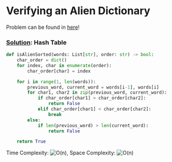 # Verifying an Alien Dictionary

Problem can be found in [here](https://leetcode.com/problems/verifying-an-alien-dictionary/)!

### [Solution](/Hash%20Table/953-VerifyinganAlienDictionary/solution.py): Hash Table

```python
def isAlienSorted(words: List[str], order: str) -> bool:
    char_order = dict()
    for index, char in enumerate(order):
        char_order[char] = index

    for i in range(1, len(words)):
        previous_word, current_word = words[i-1], words[i]
        for char1, char2 in zip(previous_word, current_word):
            if char_order[char1] > char_order[char2]:
                return False
            elif char_order[char1] < char_order[char2]:
                break
        else:
            if len(previous_word) > len(current_word):
                return False

    return True
```

Time Complexity: ![O(n)](<https://latex.codecogs.com/svg.image?\inline&space;O(n)>), Space Complexity: ![O(n)](<https://latex.codecogs.com/svg.image?\inline&space;O(n)>)
